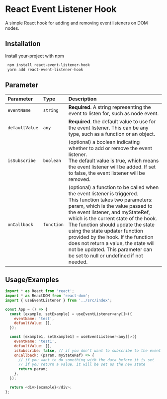 
# React Event Listener Hook

A simple React hook for adding and removing event listeners on DOM nodes.


## Installation

Install your-project with npm

```bash
 npm install react-event-listener-hook
 yarn add react-event-listener-hook
```
    
## Parameter


| Parameter | Type     | Description                |
| :-------- | :------- | :------------------------- |
| `eventName` | `string` | **Required**. A string representing the event to listen for, such as node event. |
| `defaultValue` | `any` | **Required**. the default value to use for the event listener. This can be any type, such as a function or an object. |
| `isSubscribe` | `boolean` | (optional) a boolean indicating whether to add or remove the event listener.<br/> The default value is true, which means the event listener will be added. If set to false, the event listener will be removed. |
| `onCallback` | `function` | (optional) a  function to be called when the event listener is triggered.<br/> This function takes two parameters: param, which is the value passed to the event listener, and myStateRef, which is the current state of the hook. The function should update the state using the state updater function provided by the hook. If the function does not return a value, the state will not be updated. This parameter can be set to null or undefined if not needed.|





## Usage/Examples

```javascript
import * as React from 'react';
import * as ReactDOM from 'react-dom';
import { useEventListener } from '../src/index';

const App = () => {
  const [example, setExample] = useEventListener<any[]>({
    eventName: 'test',
    defaultValue: [],
  });

  const [example1, setExample1] = useEventListener<any[]>({
    eventName: 'test1',
    defaultValue: [],
    isSubscribe: false, // if you don't want to subscribe to the event
    onCallback: (param, myStateRef) => {
      // if you want to do something with the data before it is set
      // if you return a value, it will be set as the new state
      return param;
    },
  });

  return <div>{example}</div>;
};
```

